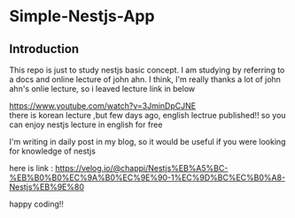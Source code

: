 # Simple-Nestjs-App

## Introduction
This repo is just to study nestjs basic concept.
I am studying by referring to a docs and online lecture of john ahn.
I think, I'm really thanks a lot of john ahn's onlie lecture, so i leaved lecture link in below  

https://www.youtube.com/watch?v=3JminDpCJNE  
there is korean lecture ,but few days ago, english lectrue published!! so you can enjoy nestjs lecture in english for free   

I'm writing in daily post in my blog, so it would be useful if you were looking for knowledge of nestjs

here is link : https://velog.io/@chappi/Nestjs%EB%A5%BC-%EB%B0%B0%EC%9A%B0%EC%9E%90-1%EC%9D%BC%EC%B0%A8-Nestjs%EB%9E%80  

happy coding!!